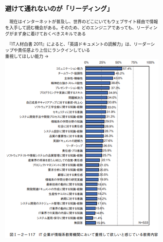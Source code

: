 ## 避けて通れないのが「リーディング」
　現在はインターネットが普及し、世界のどこにいてもウェブサイト経由で情報を入手して読む機会がある。そのため、どのエンジニアであっても、リーディングがまず身に着けておくべきスキルである

　『IT人材白書 2011』によると、「英語ドキュメントの読解力」は、リーダーシップや責任感より上位にランクインしている  
重視してほしい能力  →  ![重視してほしい能力](wanting_ability.png)
